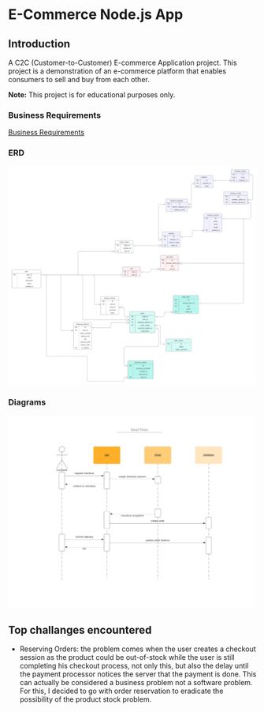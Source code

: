 # E-Commerce Node.js App

## Introduction

A C2C (Customer-to-Customer) E-commerce Application project. This project is a demonstration of an e-commerce platform that enables consumers to sell and buy from each other.

**Note:** This project is for educational purposes only.

### Business Requirements

[Business Requirements](./requirements.md)

### ERD

![ERD](./images/ERD.png)

### Diagrams

![Deal Flow Diagram](./diagrams/deal-flow-diagram.png)


## Top challanges encountered
- Reserving Orders: the problem comes when the user creates a checkout session as the product could be out-of-stock while the user is still completing his checkout process, not only this, but also the delay until the payment processor notices the server that the payment is done. This can actually be considered a business problem not a software problem. For this, I decided to go with order reservation to eradicate the possibility of the product stock problem.
